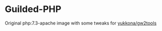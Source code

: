 Guilded-PHP
=====

Original php:7.3-apache image with some tweaks for [yukkona/gw2tools](https://github.com/yukkona/gw2tools)
